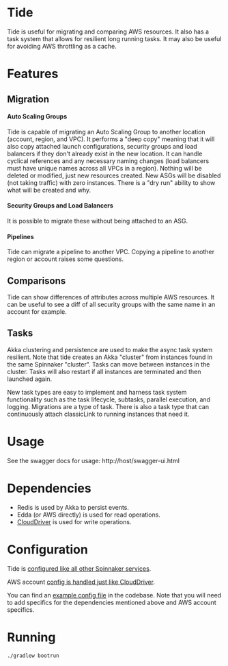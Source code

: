 # Tide

Tide is useful for migrating and comparing AWS resources. It also has a task system that allows for resilient long running tasks. It may also be useful for avoiding AWS throttling as a cache. 

# Features

## Migration

#### Auto Scaling Groups
Tide is capable of migrating an Auto Scaling Group to another location (account, region, and VPC). It performs a "deep copy" meaning that it will also copy attached launch configurations, security groups and load balancers if they don't already exist in the new location. It can handle cyclical references and any necessary naming changes (load balancers must have unique names across all VPCs in a region). Nothing will be deleted or modified, just new resources created. New ASGs will be disabled (not taking traffic) with zero instances. There is a "dry run" ability to show what will be created and why.

#### Security Groups and Load Balancers
It is possible to migrate these without being attached to an ASG.

#### Pipelines
Tide can migrate a pipeline to another VPC. Copying a pipeline to another region or account raises some questions.

## Comparisons
Tide can show differences of attributes across multiple AWS resources. It can be useful to see a diff of all security groups with the same name in an account for example.

## Tasks
Akka clustering and persistence are used to make the async task system resilient. Note that tide creates an Akka "cluster" from instances found in the same Spinnaker "cluster". Tasks can move between instances in the cluster. Tasks will also restart if all instances are terminated and then launched again.

New task types are easy to implement and harness task system functionality such as the task lifecycle, subtasks, parallel execution, and logging. Migrations are a type of task. There is also a task type that can continuously attach classicLink to running instances that need it.

# Usage
See the swagger docs for usage:
http://host/swagger-ui.html

# Dependencies

* Redis is used by Akka to persist events.
* Edda (or AWS directly) is used for read operations.
* [CloudDriver](https://github.com/spinnaker/clouddriver) is used for write operations.

# Configuration
Tide is [configured like all other Spinnaker services](http://spinnaker.io/documentation/properties.html).

AWS account [config is handled just like CloudDriver](https://github.com/spinnaker/clouddriver/tree/master/clouddriver-aws).

You can find an [example config file](https://github.com/spinnaker/tide/blob/master/tide-web/config/tide.yml) in the codebase. Note that you will need to add specifics for the dependencies mentioned above and AWS account specifics.

# Running
```./gradlew bootrun```
